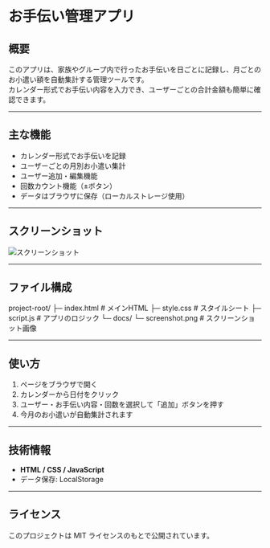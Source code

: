 # お手伝い管理アプリ

## 概要
このアプリは、家族やグループ内で行ったお手伝いを日ごとに記録し、月ごとのお小遣い額を自動集計する管理ツールです。  
カレンダー形式でお手伝い内容を入力でき、ユーザーごとの合計金額も簡単に確認できます。

---

## 主な機能
- カレンダー形式でお手伝いを記録
- ユーザーごとの月別お小遣い集計
- ユーザー追加・編集機能
- 回数カウント機能（±ボタン）
- データはブラウザに保存（ローカルストレージ使用）

---

## スクリーンショット
![スクリーンショット](docs/screenshot.png)

---

## ファイル構成
project-root/
├─ index.html # メインHTML
├─ style.css # スタイルシート
├─ script.js # アプリのロジック
└─ docs/
└─ screenshot.png # スクリーンショット画像


---

## 使い方
1. ページをブラウザで開く
2. カレンダーから日付をクリック
3. ユーザー・お手伝い内容・回数を選択して「追加」ボタンを押す
4. 今月のお小遣いが自動集計されます

---

## 技術情報
- **HTML / CSS / JavaScript**
- データ保存: LocalStorage

---

## ライセンス
このプロジェクトは MIT ライセンスのもとで公開されています。

